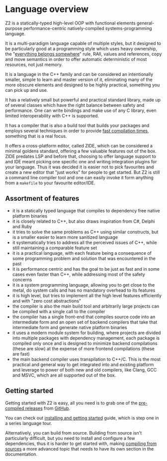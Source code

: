# Language overview

Z2 is a statically-typed high-level OOP with functional elements general-purpose performance-centric natively-compiled systems-programming language.

It is a multi-paradigm language capable of multiple styles, but it designed to be particularly good at a programming style which uses heavy ownership, the "[everything belongs somewhere](everything%20belongs%20somewhere)" rule, RAII, values and references, copy and move semantics in order to offer automatic deterministic of most resources, not just memory.

It is a language in the C++ family and can be considered an intentionally smaller, simple to learn and master version of it, eliminating many of the more obscure elements and designed to be highly practical, something you can pick up and use.

It has a relatively small but powerful and practical standard library, made up of several classes which have the right balance between safety and performance. One can write bindings and make use of any C library, even limited interoperability with C++ is supported.

It has a compiler that is also a build tool that builds your packages and employs several techniques in order to provide [fast compilation times](fast%20compilation%20times), something that is a real focus.

It offers a cross-platform editor, called ZIDE, which can be considered a minimal goldens standard, offering a few valuable features out of the box. ZIDE predates LSP and before that, choosing to offer language support to and IDE meant picking one specific one and writing integration plugins for your language. Thus it was decided it is easier not to pick favourites and create a new editor that "just works" for people to get started. But Z2 is still  a command line compiler tool and one can easily invoke it form anything from a `makefile` to your favourite editor/IDE.

## Assortment of features

- it is a statically typed language that compiles to dependency free native platform binaries
- it is closely related to C++, but also draws inspiration from C#, Delphi and Ruby
- it tries to solve the same problems as C++ using similar constructs, but is a smaller easier to learn more sanitized language
- it systematically tries to address all the perceived issues of C++, while still maintaining a comparable feature set
- it is a practical language, with each feature being a consequence of some programming problem and solution that was encountered in the past
- it is performance centric and has the goal to be just as fast and in some cases even faster than C++, while addressing most of the safety concerns
- it is a system programming language, allowing you to get close to the metal, do system calls and has no mandatory overhead to its features
- it is high level, but tries to implement all the high level features efficiently and with "zero cost abstractions"
- the compiler is also the main build tool and arbitrarily large projects can be compiled with a single call to the compiler
- the compiler has a single front-end that compiles source code into an intermediate form and an open set of backend compilers that take that intermediate form and generate native platform binaries
- it uses a modern module system for building, where projects are divided into multiple packages with dependency management, each package is compiled only once and is designed to minimize backend compilations (these are slow) at the expense of more frontend compilations (these are fast)
- the main backend compiler uses transpilation to C++/C. This is the most practical and general way to get integrated into and existing platform and leverage to power of both new and old compilers, like Clang, GCC and MSVC, which are all supported out of the box.

## Getting started

Getting started with Z2 is easy, all you need is to grab one of the [pre-compiled releases](https://github.com/MasterZean/z2cr/releases) from [GitHub](https://github.com/MasterZean/z2cr).

You can check out [installing and getting started](docs/installing%20and%20getting%20started.md) guide, which is step one in a series language tour.

Alternatively, you can build from source. Building from source isn't particularly difficult, but you need to install and configure a few dependencies, thus it is harder to get started with, making [compiling from sources]() a more advanced topic that needs to have its own section in the documentation.


